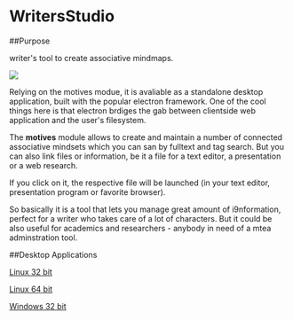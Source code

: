 # WritersStudio

##Purpose

 writer's tool to create associative mindmaps.

<img src="http://burckhardt.ludicmedia.de/Motives.png">

Relying on the motives modue, it is avaliable as a standalone desktop application, built with the popular electron framework.
One of the cool things here is that electron brdiges the gab between clientside web application and the user's filesystem.

The **motives** module allows to create and maintain a number of connected associative mindsets which you can san by fulltext and tag search.
But you can also link files or information, be it a file for a text editor, a presentation or a web research.

If you click on it, the respective file will be launched (in your text editor, presentation program or favorite browser).

So basically it is a tool that lets you manage great amount of i9nformation, perfect for a writer who takes care of a lot of characters. 
But it could be also useful for academics and researchers - anybody in need of a mtea adminstration tool.      



##Desktop Applications


[Linux 32 bit](https://github.com/Phalanstere/WritersStudioLinux_32bit)

[Linux 64 bit](https://github.com/Phalanstere/WritersStudioLinux_64bit)

[Windows 32 bit](https://github.com/Phalanstere/WritersStudioWindows_32bit)